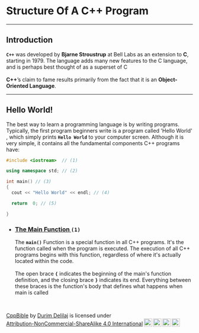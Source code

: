 <h1>Structure Of A C++ Program</h1>
<hr />

<h2>Introduction</h2>
<p>
  <strong><code>C++</code></strong> was developed by <strong>Bjarne Stroustrup</strong> at Bell Labs as an extension to <strong>C</strong>, starting in 1979. The language adds many new features to the C language, and is perhaps best thought of as a superset of C<br />
  <br /><strong>C++</strong>’s claim to fame results primarily from the fact that it is an <strong>Object-Oriented Language</strong>.
</p>    

<hr />
<h2> Hello World!</h2>
<p>The best way to learn a programming language is by writing programs. Typically, the first program beginners write is a program called 'Hello World' , which simply prints <strong><code>Hello World</code></strong> to your computer screen. Although it is very simple, it contains all the fundamental components C++ programs have:</p>

```C++
#include <iostream>  // (1)

using namespace std; // (2)

int main() // (3)
{
  cout << "Hello World" << endl; // (4)

  return  0; // (5)

}
```
<ul>
  <li>
   <h3><a href="https://en.cppreference.com/w/cpp/language/main_function">The Main Function </a><code>(1)</code></h3>
    <p>The <strong><code>main()</code></strong> Function is a special function in all C++ programs. It's the function called when the program is executed. The execution of all C++ programs begins with this function, regardless of where it's actually located within the code.<br />
<br />The open brace <strong><code>{</code></strong> indicates the beginning of the main's function definition, and the closing brace <strong><code>}</code></strong>  indicates its end. Everything between these braces is the function's body that defines what happens when main is called
</p>
  </li>
</ul>



<br /> <p xmlns:cc="http://creativecommons.org/ns#" xmlns:dct="http://purl.org/dc/terms/"><a property="dct:title" rel="cc:attributionURL" href="https://github.com/Durim-D/CppBible">CppBible</a> by <a rel="cc:attributionURL dct:creator" property="cc:attributionName" href="https://github.com/Durim-D">Durim Delilaj</a> is licensed under <a href="http://creativecommons.org/licenses/by-nc-sa/4.0/?ref=chooser-v1" target="_blank" rel="license noopener noreferrer" style="display:inline-block;">Attribution-NonCommercial-ShareAlike 4.0 International<img style="height:22px!important;margin-left:3px;vertical-align:text-bottom;" src="https://mirrors.creativecommons.org/presskit/icons/cc.svg?ref=chooser-v1"><img style="height:22px!important;margin-left:3px;vertical-align:text-bottom;" src="https://mirrors.creativecommons.org/presskit/icons/by.svg?ref=chooser-v1"><img style="height:22px!important;margin-left:3px;vertical-align:text-bottom;" src="https://mirrors.creativecommons.org/presskit/icons/nc.svg?ref=chooser-v1"><img style="height:22px!important;margin-left:3px;vertical-align:text-bottom;" src="https://mirrors.creativecommons.org/presskit/icons/sa.svg?ref=chooser-v1"></a></p> 
